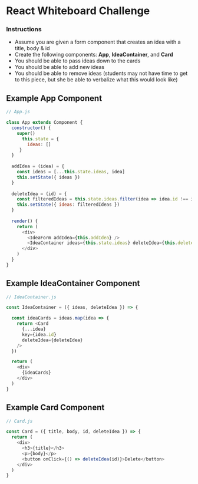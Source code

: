 # React Whiteboard Challenge

### Instructions

* Assume you are given a form component that creates an idea with a title, body & id
* Create the following components: **App**, **IdeaContainer**, and **Card**
* You should be able to pass ideas down to the cards
* You should be able to add new ideas
* You should be able to remove ideas (students may not have time to get to this piece, but she be able to verbalize what this would look like)

## Example App Component

```javascript
// App.js

class App extends Component {
  constructor() {
    super()
      this.state = {
        ideas: []
     }
  }
  
  addIdea = (idea) = {
    const ideas = [...this.state.ideas, idea]
    this.setState({ ideas })
  }
  
  deleteIdea = (id) = {
    const filteredIdeas = this.state.ideas.filter(idea => idea.id !== id)
    this.setState({ ideas: filteredIdeas })
  }
  
  render() {
    return (
      <div>
        <IdeaForm addIdea={this.addIdea} />
        <IdeaContainer ideas={this.state.ideas} deleteIdea={this.deleteIdea} />
      </div>
    )
  }
}
```

## Example IdeaContainer Component

```javascript
// IdeaContainer.js

const IdeaContainer = ({ ideas, deleteIdea }) => {

  const ideaCards = ideas.map(idea => {
    return <Card
      {...idea}
      key={idea.id}
      deleteIdea={deleteIdea}
    />
  })

  return (
    <div>
      {ideaCards}
    </div>
  )
}
```

## Example Card Component

```javascript
// Card.js

const Card = ({ title, body, id, deleteIdea }) => {
  return (
    <div>
      <h3>{title}</h3>
      <p>{body}</p>
      <button onClick={() => deleteIdea(id)}>Delete</button>
    </div>
  )
}
```
